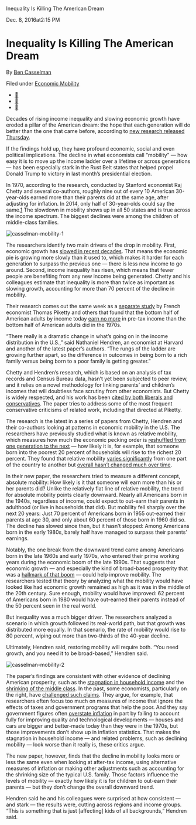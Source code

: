 Inequality Is Killing The American Dream

Dec. 8, 2016at2:15 PM

# Inequality Is Killing The American Dream

By [Ben Casselman](https://fivethirtyeight.com/contributors/ben-casselman/)

Filed under [Economic Mobility](https://fivethirtyeight.com/tag/economic-mobility/)

- [](https://fivethirtyeight.com/features/inequality-is-killing-the-american-dream/?share=facebook&nb=1)
- [](https://fivethirtyeight.com/features/inequality-is-killing-the-american-dream/?share=twitter&nb=1)
- [](https://fivethirtyeight.com/features/inequality-is-killing-the-american-dream/?ex_cid=538twittermailto:?subject=I%20thought%20you%E2%80%99d%20like%20this%20article%20from%20FiveThirtyEight&body=https%3A%2F%2Ffivethirtyeight.com%2Ffeatures%2Finequality-is-killing-the-american-dream%2F?ex_cid=538email)

Decades of rising income inequality and slowing economic growth have eroded a pillar of the American dream: the hope that each generation will do better than the one that came before, according to [new research released Thursday](http://www.equality-of-opportunity.org/).

If the findings hold up, they have profound economic, social and even political implications. The decline in what economists call “mobility” — how easy it is to move up the income ladder over a lifetime or across generations — has been especially stark in the Rust Belt states that helped propel Donald Trump to victory in last month’s presidential election.

In 1970, according to the research, conducted by Stanford economist Raj Chetty and several co-authors, roughly nine out of every 10 American 30-year-olds earned more than their parents did at the same age, after adjusting for inflation. In 2014, only half of 30-year-olds could say the same.[1](https://fivethirtyeight.com/features/inequality-is-killing-the-american-dream/?ex_cid=538twitter#fn-1) The slowdown in mobility shows up in all 50 states and is true across the income spectrum. The biggest declines were among the children of middle-class families.

![casselman-mobility-1](../_resources/ab2ab48c2904b96dc243417324a4b589.png)

The researchers identify two main drivers of the drop in mobility. First, economic growth has [slowed in recent decades](https://fivethirtyeight.com/features/trump-and-clinton-have-little-to-say-about-slow-economic-growth/). That means the economic pie is growing more slowly than it used to, which makes it harder for each generation to surpass the previous one — there is less new income to go around. Second, income inequality has risen, which means that fewer people are benefiting from any new income being generated. Chetty and his colleagues estimate that inequality is more than twice as important as slowing growth, accounting for more than 70 percent of the decline in mobility.

Their research comes out the same week as a [separate study](http://equitablegrowth.org/research-analysis/economic-growth-in-the-united-states-a-tale-of-two-countries/) by French economist Thomas Piketty and others that found that the bottom half of American adults by income today [earn no more](http://www.nytimes.com/2016/12/06/business/economy/a-bigger-economic-pie-but-a-smaller-slice-for-half-of-the-us.html?_r=0) in pre-tax income than the bottom half of American adults did in the 1970s.

“There really is a dramatic change in what’s going on in the income distribution in the U.S.,” said Nathaniel Hendren, an economist at Harvard and another of the latest paper’s authors. “The rungs of the ladder are growing further apart, so the difference in outcomes in being born to a rich family versus being born to a poor family is getting greater.”

Chetty and Hendren’s research, which is based on an analysis of tax records and Census Bureau data, hasn’t yet been subjected to peer review, and it relies on a novel methodology for linking parents’ and children’s incomes that will doubtless face scrutiny from other economists. But Chetty is widely respected, and his work has been [cited by both liberals and conservatives](http://www.wsj.com/articles/economist-raj-chettys-proposals-on-inequality-draw-interest-on-both-sides-of-the-political-aisle-1445383469). The paper tries to address some of the most frequent conservative criticisms of related work, including that directed at Piketty.

The research is the latest in a series of papers from Chetty, Hendren and their co-authors looking at patterns in economic mobility in the U.S. The researchers have previously studied what is known as relative mobility, which measures how much the economic pecking order is [reshuffled from one generation to the next](https://fivethirtyeight.com/features/rich-kids-stay-rich-poor-kids-stay-poor/) — how likely it is, for example, that someone born into the poorest 20 percent of households will rise to the richest 20 percent. They found that relative mobility [varies significantly](http://www.rajchetty.com/chettyfiles/mobility_geo.pdf) from one part of the country to another but [overall hasn’t changed much over time](http://www.equality-of-opportunity.org/assets/documents/mobility_trends.pdf).

In their new paper, the researchers tried to measure a different concept, absolute mobility: How likely is it that someone will earn more than his or her parents did? Unlike the relatively flat line of relative mobility, the trend for absolute mobility points clearly downward. Nearly all Americans born in the 1940s, regardless of income, could expect to out-earn their parents in adulthood (or live in households that did). But mobility fell sharply over the next 20 years: Just 70 percent of Americans born in 1955 out-earned their parents at age 30, and only about 60 percent of those born in 1960 did so. The decline has slowed since then, but it hasn’t stopped: Among Americans born in the early 1980s, barely half have managed to surpass their parents’ earnings.

Notably, the one break from the downward trend came among Americans born in the late 1960s and early 1970s, who entered their prime working years during the economic boom of the late 1990s. That suggests that economic growth — and especially the kind of broad-based prosperity that was a [hallmark of that boom](https://fivethirtyeight.com/features/no-bill-clinton-does-not-know-how-to-fix-the-economy/) — could help improve mobility. The researchers tested that theory by analyzing what the mobility would have looked like had economic growth remained as high as it was in the middle of the 20th century. Sure enough, mobility would have improved: 62 percent of Americans born in 1980 would have out-earned their parents instead of the 50 percent seen in the real world.

But inequality was a much bigger driver. The researchers analyzed a scenario in which growth followed its real-world path, but that growth was distributed more equally. In that scenario, the rate of mobility would rise to 80 percent, wiping out more than two-thirds of the 40-year decline.

Ultimately, Hendren said, restoring mobility will require both. “You need growth, and you need it to be broad-based,” Hendren said.

![casselman-mobility-2](../_resources/cf8e6885580200fee615a5414ceaec95.png)

The paper’s findings are consistent with other evidence of declining American prosperity, such as the [stagnation in household income](https://fivethirtyeight.com/features/the-american-middle-class-hasnt-gotten-a-raise-in-15-years/) and the [shrinking of the middle class](https://fivethirtyeight.com/features/most-americans-arent-middle-class-anymore/). In the past, some economists, particularly on the right, have [challenged such claims](http://www.nationalreview.com/article/428450/middle-class-not-losing-ground). They argue, for example, that researchers often focus too much on measures of income that ignore the effects of taxes and government programs that help the poor. And they say government figures often [overstate inflation](http://blogs.wsj.com/economics/2015/07/06/just-how-stagnant-are-wages-anyway/) in part by failing to account fully for improving quality and technological developments — houses and cars are bigger and better-made today than they were in the 1970s, but those improvements don’t show up in inflation statistics. That makes the stagnation in household income — and related problems, such as declining mobility — look worse than it really is, these critics argue.

The new paper, however, finds that the decline in mobility looks more or less the same even when looking at after-tax income, using alternative measures of inflation or making other adjustments such as accounting for the shrinking size of the typical U.S. family. Those factors influence the levels of mobility — exactly how likely it is for children to out-earn their parents — but they don’t change the overall downward trend.

Hendren said he and his colleagues were surprised at how consistent — and stark — the results were, cutting across regions and income groups. “This is something that is just [affecting] kids of all backgrounds,” Hendren said.